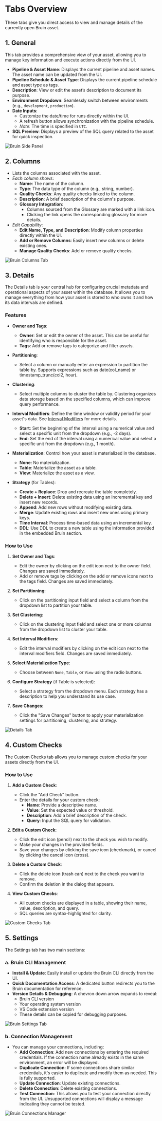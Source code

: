 

# Tabs Overview
These tabs give you direct access to view and manage details of the currently open Bruin asset.

## 1. General
This tab provides a comprehensive view of your asset, allowing you to manage key information and execute actions directly from the UI.

- **Pipeline & Asset Name**: Displays the current pipeline and asset names. The asset name can be updated from the UI.
- **Pipeline Schedule & Asset Type**: Displays the current pipeline schedule and asset type as tags.
- **Description**: View or edit the asset’s description to document its purpose.
- **Environment Dropdown**: Seamlessly switch between environments (e.g., `development`, `production`).
- **Date Inputs**: 
    - Customize the date/time for runs directly within the UI. 
    - A refresh button allows synchronization with the pipeline schedule.
    - *Note*: The time is specified in `UTC`.
- **SQL Preview**: Displays a preview of the SQL query related to the asset for quick inspection.

![Bruin Side Panel](../../../public/vscode-extension/panels/side-panel/asset-details-tab-new.gif)

## 2. Columns
- Lists the columns associated with the asset.
- *Each column shows*:
  - **Name**: The name of the column.
  - **Type**: The data type of the column (e.g., string, number).
  - **Quality Checks**: Any quality checks linked to the column.
  - **Description**: A brief description of the column's purpose.
  - **Glossary Integration**:
    - Columns sourced from the Glossary are marked with a link icon.
    - Clicking the link opens the corresponding glossary for more details.
- *Edit Capability*:
  - **Edit Name, Type, and Description**: Modify column properties directly within the UI.
  - **Add or Remove Columns**: Easily insert new columns or delete existing ones.
  - **Manage Quality Checks**: Add or remove quality checks.

![Bruin Columns Tab](../../../public/vscode-extension/panels/side-panel/manage-columns.gif)

## 3. Details

The Details tab is your central hub for configuring crucial metadata and operational aspects of your asset within the database. It allows you to manage everything from how your asset is stored to who owns it and how its data intervals are defined.

### Features
- **Owner and Tags**:
  - **Owner**: Set or edit the owner of the asset. This can be useful for identifying who is responsible for the asset.
  - **Tags**: Add or remove tags to categorize and filter assets.

- **Partitioning**:
  - Select a column or manually enter an expression to partition the table by. Supports expressions such as date(col_name) or timestamp_trunc(col2, hour).

- **Clustering**:
  - Select multiple columns to cluster the table by. Clustering organizes data storage based on the specified columns, which can improve query performance.

- **Interval Modifiers**: Define the time window or validity period for your asset's data. See [Interval Modifiers](../../../assets/interval-modifiers.md) for more details.

  - **Start**: Set the beginning of the interval using a numerical value and select a specific unit from the dropdown (e.g., -2 days).
  - **End**: Set the end of the interval using a numerical value and select a specific unit from the dropdown (e.g., 1 month).

- **Materialization**: Control how your asset is materialized in the database.
  - **None**: No materialization.
  - **Table**: Materialize the asset as a table.
  - **View**: Materialize the asset as a view.

- **Strategy** (for Tables):
  - **Create + Replace**: Drop and recreate the table completely.
  - **Delete + Insert**: Delete existing data using an incremental key and insert new records.
  - **Append**: Add new rows without modifying existing data.
  - **Merge**: Update existing rows and insert new ones using primary keys.
  - **Time Interval**: Process time-based data using an incremental key.
  - **DDL**: Use DDL to create a new table using the information provided in the embedded Bruin section.

### How to Use

1. **Set Owner and Tags**:
   - Edit the owner by clicking on the edit icon next to the owner field. Changes are saved immediately.
   - Add or remove tags by clicking on the add or remove icons next to the tags field. Changes are saved immediately.

2. **Set Partitioning**:
   - Click on the partitioning input field and select a column from the dropdown list to partition your table.

3. **Set Clustering**:
   - Click on the clustering input field and select one or more columns from the dropdown list to cluster your table.

4. **Set Interval Modifiers**:
   - Edit the interval modifiers by clicking on the edit icon next to the interval modifiers field. Changes are saved immediately.

5. **Select Materialization Type**:
   - Choose between `None`, `Table`, or `View` using the radio buttons.

6. **Configure Strategy** (if Table is selected):
   - Select a strategy from the dropdown menu. Each strategy has a description to help you understand its use case.

7. **Save Changes**:
   - Click the "Save Changes" button to apply your materialization settings for partitioning, clustering, and strategy.

![Details Tab](../../../public/vscode-extension/panels/side-panel/details-tab.gif)

## 4. Custom Checks
The Custom Checks tab allows you to manage custom checks for your assets directly from the UI.

### How to Use

1. **Add a Custom Check**:
   - Click the "Add Check" button.
   - Enter the details for your custom check:
     - **Name**: Provide a descriptive name.
     - **Value**: Set the expected value or threshold.
     - **Description**: Add a brief description of the check.
     - **Query**: Input the SQL query for validation.

2. **Edit a Custom Check**:
   - Click the edit icon (pencil) next to the check you wish to modify.
   - Make your changes in the provided fields.
   - Save your changes by clicking the save icon (checkmark), or cancel by clicking the cancel icon (cross).

3. **Delete a Custom Check**:
   - Click the delete icon (trash can) next to the check you want to remove.
   - Confirm the deletion in the dialog that appears.

4. **View Custom Checks**:
   - All custom checks are displayed in a table, showing their name, value, description, and query.
   - SQL queries are syntax-highlighted for clarity.

![Custom Checks Tab](../../../public/vscode-extension/panels/side-panel/custom-checks-tab.gif)

## 5. Settings
The Settings tab has two main sections:

### a. Bruin CLI Management
- **Install & Update**: Easily install or update the Bruin CLI directly from the UI.
- **Quick Documentation Access**: A dedicated button redirects you to the Bruin documentation for reference.
- **Version Details & Debugging**: A chevron down arrow expands to reveal:
  - Bruin CLI version
  - Your operating system version
  - VS Code extension version
  - These details can be copied for debugging purposes.

![Bruin Settings Tab](../../../public/vscode-extension/panels/side-panel/settings-tab.png)

### b. Connection Management
- You can manage your connections, including:
  - **Add Connection**: Add new connections by entering the required credentials. If the connection name already exists in the same environment, an error will be displayed.
  - **Duplicate Connection**:  If some connections share similar credentials, it's easier to duplicate and modify them as needed. This is fully supported.
  - **Update Connection**: Update existing connections.
  - **Delete Connection**: Delete existing connections.  
  - **Test Connection**: This allows you to test your connection directly from the UI. Unsupported connections will display a message indicating they cannot be tested.

![Bruin Connections Manager](../../../public/vscode-extension/panels/side-panel/manage-connections.gif)

